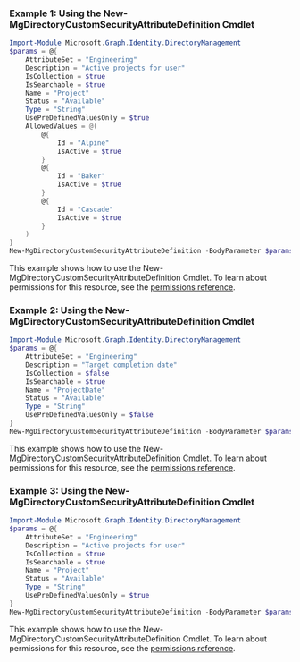### Example 1: Using the New-MgDirectoryCustomSecurityAttributeDefinition Cmdlet
```powershell
Import-Module Microsoft.Graph.Identity.DirectoryManagement
$params = @{
	AttributeSet = "Engineering"
	Description = "Active projects for user"
	IsCollection = $true
	IsSearchable = $true
	Name = "Project"
	Status = "Available"
	Type = "String"
	UsePreDefinedValuesOnly = $true
	AllowedValues = @(
		@{
			Id = "Alpine"
			IsActive = $true
		}
		@{
			Id = "Baker"
			IsActive = $true
		}
		@{
			Id = "Cascade"
			IsActive = $true
		}
	)
}
New-MgDirectoryCustomSecurityAttributeDefinition -BodyParameter $params
```
This example shows how to use the New-MgDirectoryCustomSecurityAttributeDefinition Cmdlet.
To learn about permissions for this resource, see the [permissions reference](/graph/permissions-reference).
### Example 2: Using the New-MgDirectoryCustomSecurityAttributeDefinition Cmdlet
```powershell
Import-Module Microsoft.Graph.Identity.DirectoryManagement
$params = @{
	AttributeSet = "Engineering"
	Description = "Target completion date"
	IsCollection = $false
	IsSearchable = $true
	Name = "ProjectDate"
	Status = "Available"
	Type = "String"
	UsePreDefinedValuesOnly = $false
}
New-MgDirectoryCustomSecurityAttributeDefinition -BodyParameter $params
```
This example shows how to use the New-MgDirectoryCustomSecurityAttributeDefinition Cmdlet.
To learn about permissions for this resource, see the [permissions reference](/graph/permissions-reference).
### Example 3: Using the New-MgDirectoryCustomSecurityAttributeDefinition Cmdlet
```powershell
Import-Module Microsoft.Graph.Identity.DirectoryManagement
$params = @{
	AttributeSet = "Engineering"
	Description = "Active projects for user"
	IsCollection = $true
	IsSearchable = $true
	Name = "Project"
	Status = "Available"
	Type = "String"
	UsePreDefinedValuesOnly = $true
}
New-MgDirectoryCustomSecurityAttributeDefinition -BodyParameter $params
```
This example shows how to use the New-MgDirectoryCustomSecurityAttributeDefinition Cmdlet.
To learn about permissions for this resource, see the [permissions reference](/graph/permissions-reference).
